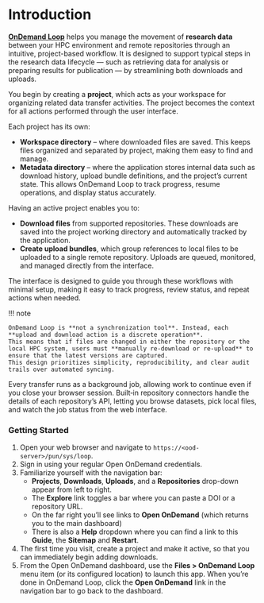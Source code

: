 # Introduction

[**OnDemand Loop**](https://github.com/IQSS/ondemand-loop) helps you manage the movement of **research data** between your HPC environment and remote repositories through an intuitive, project-based workflow.
It is designed to support typical steps in the research data lifecycle — such as retrieving data for analysis or preparing results for publication — by streamlining both downloads and uploads.

You begin by creating a **project**, which acts as your workspace for organizing related data transfer activities.
The project becomes the context for all actions performed through the user interface.

Each project has its own:

- **Workspace directory** – where downloaded files are saved. This keeps files organized and separated by project, making them easy to find and manage.
- **Metadata directory** – where the application stores internal data such as download history, upload bundle definitions, and the project’s current state. This allows OnDemand Loop to track progress, resume operations, and display status accurately.

Having an active project enables you to:

- **Download files** from supported repositories. These downloads are saved into the project working directory and automatically tracked by the application.
- **Create upload bundles**, which group references to local files to be uploaded to a single remote repository. Uploads are queued, monitored, and managed directly from the interface.

The interface is designed to guide you through these workflows with minimal setup, making it easy to track progress, review status, and repeat actions when needed.

!!! note

    OnDemand Loop is **not a synchronization tool**. Instead, each **upload and download action is a discrete operation**.
    This means that if files are changed in either the repository or the local HPC system, users must **manually re-download or re-upload** to ensure that the latest versions are captured.
    This design prioritizes simplicity, reproducibility, and clear audit trails over automated syncing.


Every transfer runs as a background job, allowing work to continue even if you close your browser session.
Built‑in repository connectors handle the details of each repository’s API, letting you browse datasets, pick local files, and watch the job status from the web interface.

### Getting Started

1. Open your web browser and navigate to `https://<ood-server>/pun/sys/loop`.
2. Sign in using your regular Open OnDemand credentials.
3. Familiarize yourself with the navigation bar:
    - **Projects**, **Downloads**, **Uploads**, and a **Repositories** drop-down appear from left to right.
    - The **Explore** link toggles a bar where you can paste a DOI or a repository URL.
    - On the far right you’ll see links to **Open OnDemand** (which returns you to the main dashboard) 
    - There is also a **Help** dropdown where you can find a link to this **Guide**, the **Sitemap** and **Restart**.
4. The first time you visit, create a project and make it active, so that you can immediately begin adding downloads.
5. From the Open OnDemand dashboard, use the **Files > OnDemand Loop** menu item (or its configured location) to launch this app. When you’re done in OnDemand Loop, click the **Open OnDemand** link in the navigation bar to go back to the dashboard.
